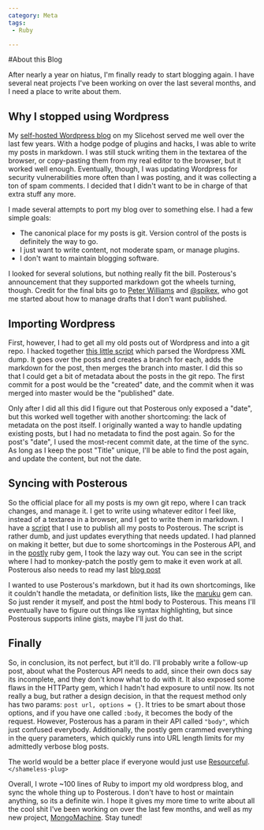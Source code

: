 ```yaml
---
category: Meta
tags:
 - Ruby

---
```


#About this Blog

After nearly a year on hiatus, I'm finally ready to start blogging again. I have several neat projects I've been working on over the last several months, and I need a place to write about them.

## Why I stopped using Wordpress

My [self-hosted Wordpress blog][oldblog] on my Slicehost served me well over the last few years. With a hodge podge of plugins and hacks, I was able to write my posts in markdown. I was still stuck writing them in the textarea of the browser, or copy-pasting them from my real editor to the browser, but it worked well enough. Eventually, though, I was updating Wordpress for security vulnerabilities more often than I was posting, and it was collecting a ton of spam comments. I decided that I didn't want to be in charge of that extra stuff any more.

I made several attempts to port my blog over to something else. I had a few simple goals:

 * The canonical place for my posts is git. Version control of the posts is definitely the way to go.
 * I just want to write content, not moderate spam, or manage plugins.
 * I don't want to maintain blogging software.

I looked for several solutions, but nothing really fit the bill. Posterous's announcement that they supported markdown got the wheels turning, though. Credit for the final bits go to [Peter Williams][] and [@spikex][], who got me started about how to manage drafts that I don't want published.

## Importing Wordpress

First, however, I had to get all my old posts out of Wordpress and into a git repo. I hacked together [this little script][import] which parsed the Wordpress XML dump. It goes over the posts and creates a branch for each, adds the markdown for the post, then merges the branch into master. I did this so that I could get a bit of metadata about the posts in the git repo. The first commit for a post would be the "created" date, and the commit when it was merged into master would be the "published" date.

Only after I did all this did I figure out that Posterous only exposed a "date", but this worked well together with another shortcoming: the lack of metadata on the post itself. I originally wanted a way to handle updating existing posts, but I had no metadata to find the post again. So for the post's "date", I used the most-recent commit date, at the time of the sync. As long as I keep the post "Title" unique, I'll be able to find the post again, and update the content, but not the date.

## Syncing with Posterous

So the official place for all my posts is my own git repo, where I can track changes, and manage it. I get to write using whatever editor I feel like, instead of a textarea in a browser, and I get to write them in markdown. I have a [script][sync] that I use to publish all my posts to Posterous. The script is rather dumb, and just updates everything that needs updated. I had planned on making it better, but due to some shortcomings in the Posterous API, and in the [postly][] ruby gem, I took the lazy way out. You can see in the script where I had to monkey-patch the postly gem to make it even work at all. Posterous also needs to read my last [blog post][]

I wanted to use Posterous's markdown, but it had its own shortcomings, like it couldn't handle the metadata, or definition lists, like the [maruku][] gem can. So just render it myself, and post the html body to Posterous. This means I'll eventually have to figure out things like syntax highlighting, but since Posterous supports inline gists, maybe I'll just do that.

## Finally

So, in conclusion, its not perfect, but it'll do. I'll probably write a follow-up post, about what the Posterous API needs to add, since their own docs say its incomplete, and they don't know what to do with it. It also exposed some flaws in the HTTParty gem, which I hadn't had exposure to until now. Its not really a bug, but rather a design decision, in that the request method only has two params: `post url, options = {}`. It tries to be smart about those options, and if you have one called `:body`, it becomes the body of the request. However, Posterous has a param in their API called `"body"`, which just confused everybody. Additionally, the postly gem crammed everything in the query parameters, which quickly runs into URL length limits for my admittedly verbose blog posts.

The world would be a better place if everyone would just use [Resourceful][]. `</shameless-plug>`

Overall, I wrote ~100 lines of Ruby to import my old wordpress blog, and sync the whole thing up to Posterous. I don't have to host or maintain anything, so its a definite win. I hope it gives my more time to write about all the cool shit I've been working on over the last few months, and well as my new project, [MongoMachine][]. Stay tuned!


[Peter Williams]:  http://barelyenough.org/
[@spikex]:         http://twitter.com/spikex
[oldblog]:         http://theamazingrando.com/blog
[import]:          http://github.com/paul/blog.theamazingrando.com/blob/master/lib/import.rb
[sync]:            http://github.com/paul/blog.theamazingrando.com/blob/master/lib/sync.rb
[postly]:          http://github.com/twoism/postly
[maruku]:          http://maruku.rubyforge.org/
[Resourceful]:     http://github.com/paul/resourceful
[MongoMachine]:    http://mongomachine.com
[blog post]:       http://blog.theamazingrando.com/your-web-service-might-not-be-restful-if

